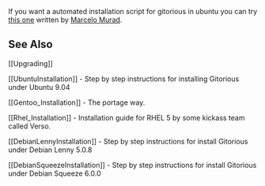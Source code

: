 If you want a automated installation script for gitorious in ubuntu you can try [this one](http://github.com/marcelomurad/rails-env-install) written by [Marcelo Murad](http://marcelomurad.com).

## See Also

[[Upgrading]]

[[UbuntuInstallation]] - Step by step instructions for installing Gitorious under Ubuntu 9.04

[[Gentoo_Installation]] - The portage way.

[[Rhel_Installation]] - Installation guide for RHEL 5 by some kickass team called Verso.

[[DebianLennyInstallation]] - Step by step instructions for install Gitorious under Debian Lenny 5.0.8

[[DebianSqueezeInstallation]] - Step by step instructions for install Gitorious under Debian Squeeze 6.0.0